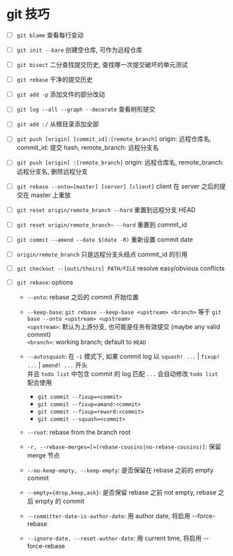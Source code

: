 # git 技巧

- [ ] `git blame` 查看每行变动
- [ ] `git init --bare` 创建空仓库, 可作为远程仓库
- [ ] `git bisect` 二分查找提交历史, 查找哪一次提交破坏的单元测试
- [ ] `git rebase` 干净的提交历史
- [ ] `git add -p` 添加文件的部分改动
- [ ] `git log --all --graph --decorate` 查看树形提交
- [ ] `git add :/` 从根目录添加全部
- [ ] `git push [origin] [commit_id]:[remote_branch]` origin: 远程仓库名, commit_id: 提交 hash, remote_branch: 远程分支名
- [ ] `git push [origin] :[remote_branch]` origin: 远程仓库名, remote_branch: 远程分支名, 删除远程分支
- [ ] `git rebase --onto=[master] [server] [client]` client 在 server 之后的提交在 master 上重放
- [ ] `git reset origin/remote_branch --hard` 重置到远程分支 HEAD
- [ ] `git reset origin/remote_branch~ --hard` 重置到 commit_id
- [ ] `git commit --amend --date $(date -R)` 重新设置 commit date
- [ ] `origin/remote_branch` 只是远程分支头结点 commit_id 的引用
- [ ] `git checkout --[outs/theirs] PATH/FILE` resolve easy/obvious conflicts


- [ ] `git rebase`: options
    - `--onto`: rebase 之后的 commit 开始位置
    - `--keep-base`: `git rebase --keep-base <upstream> <branch>` 等于 `git base --onto <upstream> <upstream>`  
        `<upstream>`: 默认为上游分支, 也可能是任务有效提交 (maybe any valid commit)  
        `<branch>`: working branch; default to `HEAD`
    - `--autosquash`: 在 `-i` 模式下, 如果 commit log 以 `squash! ...` | `fixup! ...` | `amend! ...` 开头  
        并且 `todo list` 中包含 commit 的 log 匹配 `...` 会自动修改 `todo list`  
        配合使用
        - `git commit --fixup=<commit>`
        - `git commit --fixup=amand:<commit>`
        - `git commit --fixup=reword:<commit>`
        - `git commit --squash=<commit>`

    - `--root`: rebase from the branch root
    - `-r, --rebase-merges=[=(rebase-cousins|no-rebase-cousins)]`: 保留 merge 节点

    - `--no-keep-empty, --keep-empty`: 是否保留在 rebase 之前的 empty commit
    - `--empty={drop,keep,ask}`: 是否保留 rebase 之前 not empty, rebase 之后 empty 的 commit

    - `--committer-date-is-author-date`: 用 author date, 将启用 --force-rebase
    - `--ignore-date, --reset-author-date`: 用 current time, 将启用 --force-rebase
